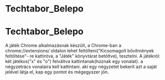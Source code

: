 # Techtabor_Belepo
# Techtabor_Belepo
A játék Chrome alkalmazásnak készült, a Chrome-ban a chrome://extensions/ oldalon lehet feltölteni("Kicsomagolt bővítmények feltöltése"- re kattintva, a "Játék" könyvtárat betöltve), tesztelni. 
A játékról:
  két játékos("x" és "o") felváltva kattintanak(húznak egy vonalat).
  a négyzetrács vonalaira kell kattintani.
  aki egy négyzetet bekerít azt a saját jelével látja el, kap egy pontot és mégegyszer jön.
